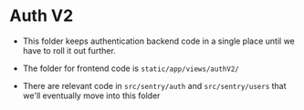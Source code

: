 # Auth V2

- This folder keeps authentication backend code in a single place until we have to roll it out further.
- The folder for frontend code is `static/app/views/authV2/`

- There are relevant code in `src/sentry/auth` and `src/sentry/users` that we'll eventually move into this folder
